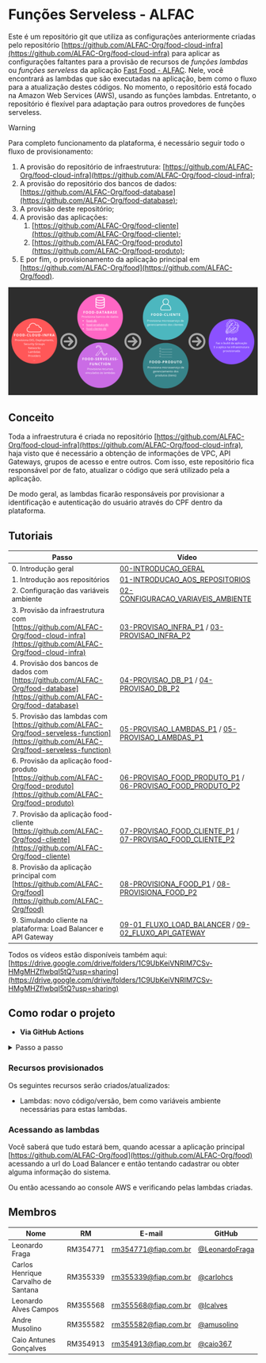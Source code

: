 # Funções Serveless - ALFAC

Este é um repositório git que utiliza as configurações anteriormente criadas pelo repositório [https://github.com/ALFAC-Org/food-cloud-infra](https://github.com/ALFAC-Org/food-cloud-infra) para aplicar as configurações faltantes para a provisão de recursos de *funções lambdas* ou *funções serveless*  da aplicação [Fast Food - ALFAC](https://github.com/ALFAC-Org/food). Nele, você encontrará as lambdas que são executadas na aplicação, bem como o fluxo para a atualização destes códigos. No momento, o repositório está focado na Amazon Web Services (AWS), usando as funções lambdas. Entretanto, o repositório é flexível para adaptação para outros provedores de funções serveless.

> [!WARNING]
> Para completo funcionamento da plataforma, é necessário seguir todo o fluxo de provisionamento:
> 1. A provisão do repositório de infraestrutura: [https://github.com/ALFAC-Org/food-cloud-infra](https://github.com/ALFAC-Org/food-cloud-infra);
> 2. A provisão do repositório dos bancos de dados: [https://github.com/ALFAC-Org/food-database](https://github.com/ALFAC-Org/food-database);
> 3. A provisão deste repositório;
> 4. A provisão das aplicações:
  >    1. [https://github.com/ALFAC-Org/food-cliente](https://github.com/ALFAC-Org/food-cliente);
  >    2. [https://github.com/ALFAC-Org/food-produto](https://github.com/ALFAC-Org/food-produto);
> 5. E por fim, o provisionamento da aplicação principal em [https://github.com/ALFAC-Org/food](https://github.com/ALFAC-Org/food).

![passos-seguir](docs/passos-provisao.png)

## Conceito

Toda a infraestrutura é criada no repositório [https://github.com/ALFAC-Org/food-cloud-infra](https://github.com/ALFAC-Org/food-cloud-infra), haja visto que é necessário a obtenção de informações de VPC, API Gateways, grupos de acesso e entre outros. Com isso, este repositório fica responsável por de fato, atualizar o código que será utilizado pela a aplicação.

De modo geral, as lambdas ficarão responsáveis por provisionar a identificação e autenticação do usuário através do CPF dentro da plataforma.

## Tutoriais

| Passo                                                                                                                                    | Vídeo                                                                                                                                                                                                                                 |
|------------------------------------------------------------------------------------------------------------------------------------------|---------------------------------------------------------------------------------------------------------------------------------------------------------------------------------------------------------------------------------------|
| 0. Introdução geral                                                                                                                      | [00-INTRODUCAO_GERAL](https://drive.google.com/file/d/13cn5Z7FZzmkuh7Qo-Y28Z0EYblrOIwRw/view?usp=sharing)                                                                                                                             |
| 1. Introdução aos repositórios                                                                                                           | [01-INTRODUCAO_AOS_REPOSITORIOS](https://drive.google.com/file/d/1YMbt2wP6e9ZTgohPGcBUdwVdxEM2eARD/view?usp=sharing)                                                                                                                  |
| 2. Configuração das variáveis ambiente                                                                                                   | [02-CONFIGURACAO_VARIAVEIS_AMBIENTE](https://drive.google.com/file/d/1pnvF8psjq648Hrk1QU6T_vryq6WkDpC3/view?usp=sharing)                                                                                                              |
| 3. Provisão da infraestrutura com [https://github.com/ALFAC-Org/food-cloud-infra](https://github.com/ALFAC-Org/food-cloud-infra)         | [03-PROVISAO_INFRA_P1](https://drive.google.com/file/d/1RO3DKyr7qyglsGnLnfbETU2rNS2WrM2k/view?usp=sharing) / [03-PROVISAO_INFRA_P2](https://drive.google.com/file/d/1dxIx_XCkQ9s_It_JyRBPpilf5wwh6SEe/view?usp=sharing)               |
| 4. Provisão dos bancos de dados com [https://github.com/ALFAC-Org/food-database](https://github.com/ALFAC-Org/food-database)             | [04-PROVISAO_DB_P1](https://drive.google.com/file/d/1xSe8PQLalyHxy3Pn8XOu3g5v9cOUS4jN/view?usp=sharing) / [04-PROVISAO_DB_P2](https://drive.google.com/file/d/1V_NOCmLwTr8kaZIh56gciOPsf_hsCWUP/view?usp=sharing)                     |
| 5. Provisão das lambdas com [https://github.com/ALFAC-Org/food-serveless-function](https://github.com/ALFAC-Org/food-serveless-function) | [05-PROVISAO_LAMBDAS_P1](https://drive.google.com/file/d/1823lFmz1yaIKIr5s9D8B5prlJcAu4rL0/view?usp=sharing) / [05-PROVISAO_LAMBDAS_P1](https://drive.google.com/file/d/1Nd89oZSWY7JiHjz1RMSN33OU87G0C0pG/view?usp=sharing)           |
| 6. Provisão da aplicação food-produto [https://github.com/ALFAC-Org/food-produto](https://github.com/ALFAC-Org/food-produto)             | [06-PROVISAO_FOOD_PRODUTO_P1](https://drive.google.com/file/d/1_wtyYeHCGJmqkt6kaxhDAm4K21J2apxS/view?usp=sharing) / [06-PROVISAO_FOOD_PRODUTO_P2](https://drive.google.com/file/d/1oFmnhd6c6t9OG7-YzLDs6Ua65qedv3O6/view?usp=sharing) |
| 7. Provisão da aplicação food-cliente [https://github.com/ALFAC-Org/food-cliente](https://github.com/ALFAC-Org/food-cliente)             | [07-PROVISAO_FOOD_CLIENTE_P1](https://drive.google.com/file/d/1x_k4ce2Rexn3E5dnmQJrnhFS6orTdNOK/view?usp=sharing) / [07-PROVISAO_FOOD_CLIENTE_P2](https://drive.google.com/file/d/1WA3WTTX3FD6f-mM6UiV3gLq7IqI7Pik3/view?usp=sharing) |
| 8. Provisão da aplicação principal com [https://github.com/ALFAC-Org/food](https://github.com/ALFAC-Org/food)                            | [08-PROVISIONA_FOOD_P1](https://drive.google.com/file/d/18fwyjMtbWwi4nOUinI-7_72hkPy1YxS8/view?usp=sharing) / [08-PROVISIONA_FOOD_P2](https://drive.google.com/file/d/14Pw2Z9QN9hvKGe40A8mh5OwhgnYl2HwX/view?usp=sharing)             |
| 9. Simulando cliente na plataforma: Load Balancer e API Gateway                                                                          | [09-01_FLUXO_LOAD_BALANCER](https://drive.google.com/file/d/1kUniYudGX6BF6-E_fMayjjyV_pWH1rKr/view?usp=sharing) / [09-02_FLUXO_API_GATEWAY](https://drive.google.com/file/d/1SDrMZ_a94kCGd-VggUDn7TmByYVf3MtU/view?usp=sharing)       |

Todos os vídeos estão disponíveis também aqui: [https://drive.google.com/drive/folders/1C9UbKeiVNRIM7CSv-HMgMHZflwbqI5tQ?usp=sharing](https://drive.google.com/drive/folders/1C9UbKeiVNRIM7CSv-HMgMHZflwbqI5tQ?usp=sharing)

## Como rodar o projeto

- **Via GitHub Actions**

<details>
  <summary>Passo a passo</summary>

1. Acesse [https://github.com/ALFAC-Org/food-serveless/actions](https://github.com/ALFAC-Org/food-serveless/actions) (A guia `Actions` deste repositório);
2. Acesse `Deploy to AWS Lambda`;
3. Clique em `Run workflow` (ou Executar workflow);
4. Aguarde. Se tudo der certo, o `check` verde deverá aparecer - o processo dura em torno de 2 a 5 minutos;
   1. ![infra-criada-sucesso](./docs/serveless-1-sucesso.png)
   2. ![serveless-sucesso](./docs/serveless-sucesso.png)

</details>

### Recursos provisionados

Os seguintes recursos serão criados/atualizados:

- Lambdas: novo código/versão, bem como variáveis ambiente necessárias para estas lambdas.

### Acessando as lambdas

Você saberá que tudo estará bem, quando acessar a aplicação principal [https://github.com/ALFAC-Org/food](https://github.com/ALFAC-Org/food) acessando a url do Load Balancer e então tentando cadastrar ou obter alguma informação do sistema.

Ou então acessando ao console AWS e verificando pelas lambdas criadas.

## Membros

| Nome | RM | E-mail | GitHub |
| --- | --- | --- | --- |
| Leonardo Fraga | RM354771 | [rm354771@fiap.com.br](mailto:rm354771@fiap.com.br) | [@LeonardoFraga](https://github.com/LeonardoFraga) |
| Carlos Henrique Carvalho de Santana | RM355339 | [rm355339@fiap.com.br](mailto:rm355339@fiap.com.br) | [@carlohcs](https://github.com/carlohcs) |
| Leonardo Alves Campos | RM355568 | [rm355568@fiap.com.br](mailto:rm355568@fiap.com.br) | [@lcalves](https://github.com/lcalves) |
| Andre Musolino | RM355582 | [rm355582@fiap.com.br](mailto:rm355582@fiap.com.br) | [@amusolino](https://github.com/amusolino) |
| Caio Antunes Gonçalves | RM354913 | [rm354913@fiap.com.br](mailto:rm354913@fiap.com.br) | [@caio367](https://github.com/caio367) |

